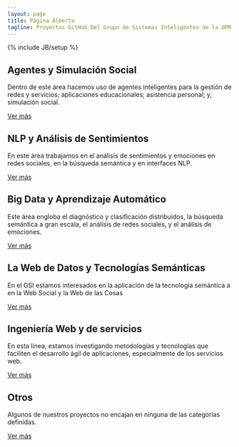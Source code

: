 ```yaml
---
layout: page
title: Página Alberto
tagline: Proyectos GitHub Del Grupo de Sistemas Inteligentes de la UPM
---
```

{% include JB/setup %}

<div class="row">
      <div class="col-md-6">
            <div class="jumbotron main-box" data-toggle="collapse" data-target="#divmain1">
        		  <h2>Agentes y Simulación Social</h2>
        			<div class="collapse" id="divmain1">
        				<p>Dentro de este área hacemos uso de agentes inteligentes para la gestión de redes y servicios; aplicaciones educacionales; asistencia personal; y, simulación social.</p>
                <div class="btn-group btn-group-justified">
                    <a href="{{ BASE_PATH }}/categorias.html" class="btn btn-primary btn-lg">Ver más</a>
                </div>
        			</div>
      		</div>
      </div>
      <div class="col-md-6">
            <div class="jumbotron main-box" data-toggle="collapse" data-target="#divmain2">
        		  <h2>NLP y Análisis de Sentimientos</h2>
	        		<div class="collapse" id="divmain2">
	    		        <p>En este área trabajamos en el análisis de sentimientos y emociones en redes sociales, en la búsqueda semántica y en interfaces NLP.</p>
                  <div class="btn-group btn-group-justified">
                    <a href="{{ BASE_PATH }}/categorias.html" class="btn btn-primary btn-lg">Ver más</a>
                  </div>
	        		</div>
      		</div>
      </div>
</div>
<div class="row">
      <div class="col-md-6">
            <div class="jumbotron main-box" data-toggle="collapse" data-target="#divmain3">
        		  <h2>Big Data y Aprendizaje Automático</h2>
        			<div class="collapse" id="divmain3">
	    		        <p>Este área engloba el diagnóstico y clasificación distribuidos, la búsqueda semántica a gran escala, el análisis de redes sociales, y el análisis de emociones.</p>
                  <div class="btn-group btn-group-justified">
                    <a href="{{ BASE_PATH }}/categorias.html" class="btn btn-primary btn-lg">Ver más</a>
                  </div>
	        		</div>
      		</div>
      </div>
      <div class="col-md-6">
            <div class="jumbotron main-box" data-toggle="collapse" data-target="#divmain4">
        		<h2>La Web de Datos y Tecnologías Semánticas</h2>
        		    <div class="collapse" id="divmain4">
	    		        <p>En el GSI estamos interesados en la aplicación de la tecnología semántica a en la Web Social y la Web de las Cosas</p>
                  <div class="btn-group btn-group-justified">
                    <a href="{{ BASE_PATH }}/categorias.html" class="btn btn-primary btn-lg">Ver más</a>
                  </div>
	        		</div>
      		</div>
      </div>
</div>
<div class="row">
      <div class="col-md-6">
            <div class="jumbotron main-box" data-toggle="collapse" data-target="#divmain5">
        		<h2>Ingeniería Web y de servicios</h2>
        		    <div class="collapse" id="divmain5">
	    		        <p>En esta línea, estamos investigando metodologías y tecnologías que faciliten el desarrollo ágil de aplicaciones, especialmente de los servicios web.</p>
                  <div class="btn-group btn-group-justified">
                    <a href="{{ BASE_PATH }}/categorias.html" class="btn btn-primary btn-lg">Ver más</a>
                  </div>
	        		</div>
      		</div>
      </div>
      <div class="col-md-6">
            <div class="jumbotron main-box" data-toggle="collapse" data-target="#divmain6">
        		<h2>Otros</h2>
        		    <div class="collapse" id="divmain6">
	    		        <p class="lead">Algunos de nuestros proyectos no encajan en ninguna de las categorías definidas.</p>
                  <div class="btn-group btn-group-justified">
                    <a href="{{ BASE_PATH }}/categorias.html" class="btn btn-primary btn-lg">Ver más</a>
                  </div>                  
	        		</div>
      		</div>
      </div>
</div>

